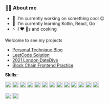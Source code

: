 ### 👩‍💻 About me

- 🔭 &nbsp;I’m currently working on something cool :wink:
- 🌱 &nbsp;I’m currently learning Kotlin, React, Go
- ⚡ &nbsp;I :heart: :dog:s and cooking

Welcome to see my projects
  - [Personal Technique Blog](https://github.com/lilylovescoding/lilylovescoding.github.io)
  - [LeetCode Solution](https://github.com/lilylovescoding/LeetCode.git)
  - [2021 London DateDive](https://media.kcl.ac.uk/media/DataDive2021_Team5_How+has+cycling+relevant+street+infrastructure+changed+in+London+and+suggest+for+future/1_ilmylago)
  - [Block Chain Frontend Practice](https://github.com/lilylovescoding/BlockChain.git)
 
**Skills:**

<code><img height="20" src="http://cdn.jsdelivr.net/npm/simple-icons@v5/icons/java.svg"></code>
<code><img height="20" src="http://cdn.jsdelivr.net/npm/simple-icons@v5/icons/spring.svg"></code>
<code><img height="20" src="http://cdn.jsdelivr.net/npm/simple-icons@v5/icons/springboot.svg"></code>
<code><img height="20" src="http://cdn.jsdelivr.net/npm/simple-icons@v5/icons/alibabacloud.svg"></code>
<code><img height="20" src="http://cdn.jsdelivr.net/npm/simple-icons@v5/icons/hibernate.svg"></code>
<code><img height="20" src="http://cdn.jsdelivr.net/npm/simple-icons@v5/icons/mysql.svg"></code>
<code><img height="20" src="http://cdn.jsdelivr.net/npm/simple-icons@v5/icons/redis.svg"></code>
<code><img height="20" src="http://cdn.jsdelivr.net/npm/simple-icons@v5/icons/elasticsearch.svg"></code>
<code><img height="20" src="http://cdn.jsdelivr.net/npm/simple-icons@v5/icons/git.svg"></code>
<code><img height="20" src="http://cdn.jsdelivr.net/npm/simple-icons@v5/icons/python.svg"></code>
<code><img height="20" src="http://cdn.jsdelivr.net/npm/simple-icons@v5/icons/anaconda.svg"></code>
<code><img height="20" src="http://cdn.jsdelivr.net/npm/simple-icons@v5/icons/react.svg"></code>
<code><img height="20" src="http://cdn.jsdelivr.net/npm/simple-icons@v5/icons/androidstudio.svg"></code>

<code><img height="20" src="http://cdn.jsdelivr.net/npm/simple-icons@v5/icons/amazons3.svg"></code>
<code><img height="20" src="http://cdn.jsdelivr.net/npm/simple-icons@v5/icons/googlecloud.svg"></code>
